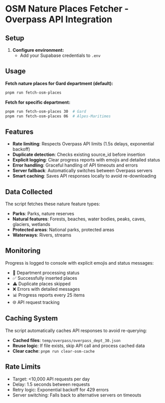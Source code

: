 # OSM Nature Places Fetcher - Overpass API Integration

## Setup

1. **Configure environment:**
   - Add your Supabase credentials to `.env`

## Usage

**Fetch nature places for Gard department (default):**

```bash
pnpm run fetch-osm-places
```

**Fetch for specific department:**

```bash
pnpm run fetch-osm-places 30  # Gard
pnpm run fetch-osm-places 06  # Alpes-Maritimes
```

## Features

- **Rate limiting**: Respects Overpass API limits (1.5s delays, exponential backoff)
- **Duplicate detection**: Checks existing source_id before insertion
- **Explicit logging**: Clear progress reports with emojis and detailed status
- **Error handling**: Graceful handling of API timeouts and errors
- **Server fallback**: Automatically switches between Overpass servers
- **Smart caching**: Saves API responses locally to avoid re-downloading

## Data Collected

The script fetches these nature feature types:

- **Parks**: Parks, nature reserves
- **Natural features**: Forests, beaches, water bodies, peaks, caves, glaciers, wetlands
- **Protected areas**: National parks, protected areas
- **Waterways**: Rivers, streams

## Monitoring

Progress is logged to console with explicit emojis and status messages:

- 🌿 Department processing status
- ✅ Successfully inserted places
- ⚠️ Duplicate places skipped
- ❌ Errors with detailed messages
- 📊 Progress reports every 25 items
- 🌐 API request tracking

## Caching System

The script automatically caches API responses to avoid re-querying:

- **Cached files**: `temp/overpass/overpass_dept_30.json`
- **Reuse logic**: If file exists, skip API call and process cached data
- **Clear cache**: `pnpm run clear-osm-cache`

## Rate Limits

- Target: <10,000 API requests per day
- Delay: 1.5 seconds between requests
- Retry logic: Exponential backoff for 429 errors
- Server switching: Falls back to alternative servers on timeouts
